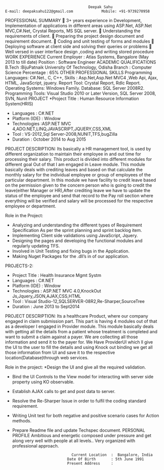                                           Deepak Sahu                                                                                                                              E-mail: deepaksahu122@gmail.com             Mobile: +91-9739270958
PROFESSIONAL SUMMARY
	3+ years experience in Development, Implementation of applications in different areas using ASP.Net, ASP.Net MVC,C#.Net, Crystal Reports, MS SQL server.
	Understanding the requirements of client.
	Preparing the project design document and requirement document.
	Coding and unit testing of forms and modules
	Deploying software at client side and solving their queries or problems
	Well versed in user interface design ,coding and writing stored procedure
WORK EXPERIENCE
Current Employer	: Atlas Systems, Bangalore (May 2013 to  till date)
Position		: Software Engineer
ACADEMIC QUALIFICATIONS
   B.Tech :BijuPatnaik University Of Technology, Odisha
                                  Branch       : Computer Science
          Percentage       : 65%
OTHER PROFESSIONAL SKILLS
Programming Languages: C#.Net., C, C++, 
Skills : Asp.Net,Asp.Net MVC4 ,Web Api, Ajax, HTML, JavaScript, jquery.
Report Tool: Crystal Report, Rdlc Report.
Operating Systems: Windows Family.
Database:  SQL Server 2008R2.
Programming Tools: Visual Studio 2010 or Later Version, SQL Server 2008, SVN, Nunit
 PROJECT
*Project Title : Human Resource Information System(HRIS) 
* Languages : C#.NET
* Platform (IDE) : Window
* Technologies :ASP.NET MVC 4,ADO.NET,LINQ,JAVASCRIPT,JQUERY,CSS,XML
* Tool : VS-2012,Sql Server-2008,NUNIT,TFS,bugZilla
*  Duration : October 2014 to Aug 2015

PROJECT DESCRIPTION:
Its basically a HR management tool, is used by different organization to maintain their employee in and out time for processing their salary. This product is divided into different modules for different goal Out of that I am engaged in Leave module. This module basically deals with crediting leaves and based on that calculate the monthly salary for the individual employee or group of employees of the particular department. In this module we have facility to credit leave based on the permission given to the concern person who is going to credit the leave(either Manager or HR),After crediting leave we have to update the status of the employee and send that record to the Pay roll section where everything will be verified and salary will be processed for the respective employee or department.

Role in the Project:
* Analyzing and understanding the different types of Requirement Specification As per the sprint planning and sprint backlog item.
* Implementing Client side validations using JavaScript, Jquery.
* Designing the pages and developing the functional modules and regularly updating TFS.
* Involved in Unit Testing and fixing bugs in the Application.
* Making Nuget Packages for the .dll’s in of our application.

PROJECTS-2:
* Project Title : Health Insurance Mgmt Systm
* Languages : C#.NET
* Platform (IDE) : Window
* Technologies : ASP.NET MVC 4.0,KnockOut Js,Jquery,JSON,AJAX,CSS,HTML
* Tool : Visual Studio-12,SQLSERVER-08R2,Re-Sharper,SourceTree
* Duration : June 2013 to Sept2014 

PROJECT DESCRIPTION:
Its a healthcare Product, where our company engaged in claim submission part. This part is having 4 modules out of that as a developer I engaged in Provider module. This module basically deals with getting all the details from a patient whose treatment is completed and want to submit a claim against a payer. We are collecting all those information and send it to the payer for. We Have ProviderUI which ll give the UI to the user to fill the details and using Knock out binding we get all those information from UI and save it to the respective location(Database)through web services.

Role in the project:
*Design the UI and give all the required validation.
* Bind the UI Controls to the View model for interacting with server side property using KO observable.
* Establish AJAX calls to get and post data to server.
* Resolve the Re-Sharper Issue in order to fulfil the coding standard requirement.
* Writing Unit test for both negative and positive scenario cases for Action methods.
* Prepare Readme file and update Techspec document.
PERSONAL PROFILE
Ambitious and energetic composed under pressure and get along very well with people at all levels.. Very organized with professional approach.

                                 Current Location  :  Bangalore, India  
                               Date Of Birth       : 5th June 1991
                               Present Address     :


